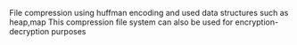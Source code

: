 File compression using huffman encoding and used data structures such as heap,map
This compression file system can also be used for encryption-decryption purposes
